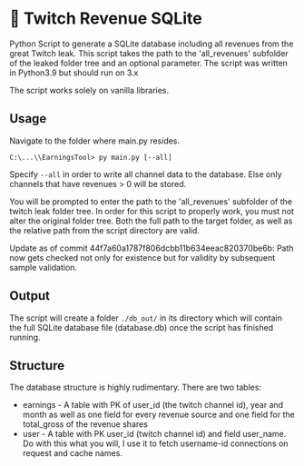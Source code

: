
# 💾 Twitch Revenue SQLite

Python Script to generate a SQLite database including all revenues from the great Twitch leak. 
This script takes the path to the 'all_revenues' subfolder of the leaked folder tree and an optional parameter.
The script was written in Python3.9 but should run on 3.x

The script works solely on vanilla libraries.

## Usage
Navigate to the folder where main.py resides.

```C:\...\\EarningsTool> py main.py [--all]```

Specify `--all` in order to write all channel data to the database. Else only channels that have revenues > 0 will be stored.

You will be prompted to enter the path to the 'all_revenues' subfolder of the twitch leak folder tree. In order for this script to properly work, you must not alter the original folder tree. Both the full path to the target folder, as well as the relative path from the script directory are valid.

Update as of commit 44f7a60a1787f806dcbb11b634eeac820370be6b: Path now gets checked not only for existence but for validity by subsequent sample validation.

## Output

The script will create a folder `./db_out/` in its directory which will contain the full SQLite database file (database.db) once the script has finished running.

## Structure
The database structure is highly rudimentary. There are two tables:

- earnings - A table with PK of user_id (the twitch channel id), year and month as well as one field for every revenue source and one field for the total_gross of the revenue shares
- user - A table with PK user_id (twitch channel id) and field user_name. Do with this what you will, I use it to fetch username-id connections on request and cache names.

